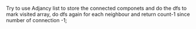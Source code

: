 Try to use Adjancy list to store the connected componets and do the dfs to mark visited array, do dfs again for each neighbour and return count-1 since number of connection -1;